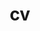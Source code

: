 ---
layout: cv
permalink: /cv/
title: cv
nav: true
nav_order: 5
cv_pdf: engin_oksuz_cv.pdf
description: You can reach my curricullum vitae from this webpage or you can just click to the pdf button.
toc:
  sidebar: left
---